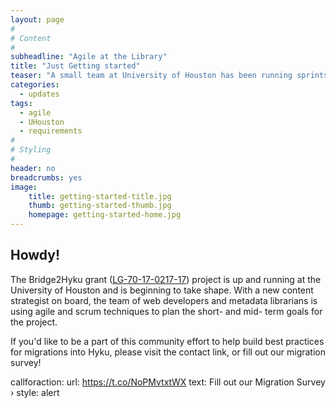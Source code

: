 ```yaml
---
layout: page
#
# Content
#
subheadline: "Agile at the Library"
title: "Just Getting started"
teaser: "A small team at University of Houston has been running sprints"
categories:
  - updates
tags:
  - agile
  - UHouston
  - requirements
#
# Styling
#
header: no
breadcrumbs: yes
image:
    title: getting-started-title.jpg
    thumb: getting-started-thumb.jpg
    homepage: getting-started-home.jpg
---
```


## Howdy!

The Bridge2Hyku grant (<a href="https://www.imls.gov/grants/awarded/lg-70-17-0217-17">LG-70-17-0217-17</a>) project is up and running at the University of Houston and is beginning to take shape. With a new content strategist on board, the team of web developers and metadata librarians is using agile and scrum techniques to plan the short- and mid- term goals for the project.  

If you'd like to be a part of this community effort to help build best practices for migrations into Hyku, please visit the contact link, or fill out our migration survey!  

callforaction:
  url: https://t.co/NoPMvtxtWX
  text: Fill out our Migration Survey ›
  style: alert
